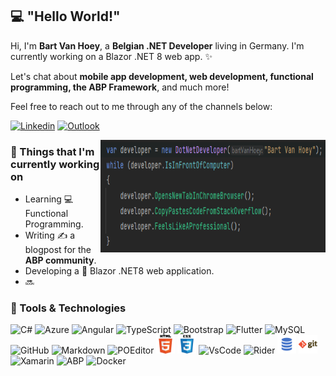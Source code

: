 ## :computer: "Hello World!"

Hi, I'm **Bart Van Hoey**, a **Belgian .NET Developer** living in Germany. I'm currently working on a Blazor .NET 8 web app. ✨

Let's chat about **mobile app development, web development, functional programming, the ABP Framework**, and much more!

Feel free to reach out to me through any of the channels below:

[![Linkedin](https://img.shields.io/badge/-bartvanhoey-blue?style=flat&logo=Linkedin&logoColor=white)](https://www.linkedin.com/in/bartvanhoey)
[![Outlook](https://img.shields.io/badge/-bartvanhoey-blue?style=flat&logo=microsoft-outlook&logoColor=white)](mailto:bartvanhoey@hotmail.com)


<!-- Working GIF -->
<img src="https://github.com/bartvanhoey/bartvanhoey/blob/gh-pages/Images/dotnetdeveloper.png" alt="dev_object" align="right" width="360" height="180" />

### 💼  Things that I'm currently working on


* Learning 💻 Functional Programming.
* Writing ✍️ a blogpost for the **ABP community**.
* Developing a :calling: Blazor .NET8 web application.
* 🔜

### :gem: Tools & Technologies

<p>
<img width="30" height="30" alt="C#" src="https://github.com/get-icon/geticon/blob/master/icons/c-sharp.svg">
<img width="30" height="30" alt="Azure" src="https://github.com/get-icon/geticon/blob/master/icons/azure-icon.svg">
<img width="30" height="30" alt="Angular" src="https://github.com/get-icon/geticon/blob/master/icons/angular-icon.svg">
<img width="30" height="30" alt="TypeScript" src="https://github.com/get-icon/geticon/blob/master/icons/typescript-icon.svg">
<img width="30" height="30" alt="Bootstrap" src="https://github.com/get-icon/geticon/blob/master/icons/bootstrap.svg">
<img width="30" height="30" alt="Flutter" src="https://github.com/get-icon/geticon/blob/master/icons/flutter.svg">
<img width="30" height="30" alt="MySQL"src="https://github.com/get-icon/geticon/blob/master/icons/mysql.svg">
<img width="30" height="30" alt="GitHub" src="https://github.com/get-icon/geticon/blob/master/icons/github.svg">
<img width="30" height="30" alt="Markdown" src="https://github.com/get-icon/geticon/blob/master/icons/markdown.svg">
<img width="30" height="30" alt="POEditor" src="https://github.com/get-icon/geticon/blob/master/icons/poeditor.svg">
<img width="30" height="30" alt="HTML" src="https://raw.githubusercontent.com/github/explore/80688e429a7d4ef2fca1e82350fe8e3517d3494d/topics/html/html.png">
<img width="30" height="30" alt="css" src="https://raw.githubusercontent.com/github/explore/80688e429a7d4ef2fca1e82350fe8e3517d3494d/topics/css/css.png">
<img width="30" height="30" alt="VsCode" src="https://upload.wikimedia.org/wikipedia/commons/thumb/9/9a/Visual_Studio_Code_1.35_icon.svg/1200px-Visual_Studio_Code_1.35_icon.svg.png">
<img width="30" height="30" alt="Rider" src="https://resources.jetbrains.com/storage/products/rider/img/meta/rider_logo_300x300.png">
<img width="30" height="30" alt="Sql" src="https://raw.githubusercontent.com/github/explore/80688e429a7d4ef2fca1e82350fe8e3517d3494d/topics/sql/sql.png">
<img width="30" height="30" alt="Git" src="https://raw.githubusercontent.com/github/explore/80688e429a7d4ef2fca1e82350fe8e3517d3494d/topics/git/git.png">
<img width="30" height="30" alt="Xamarin" src="https://github.com/get-icon/geticon/blob/master/icons/xamarin.svg">
<img width="30" height="40" alt="ABP" src="https://avatars.githubusercontent.com/u/42068324?s=200&v=4">
<img width="30" height="30" alt="Docker" src="https://github.com/get-icon/geticon/blob/master/icons/docker-icon.svg">

</p>





